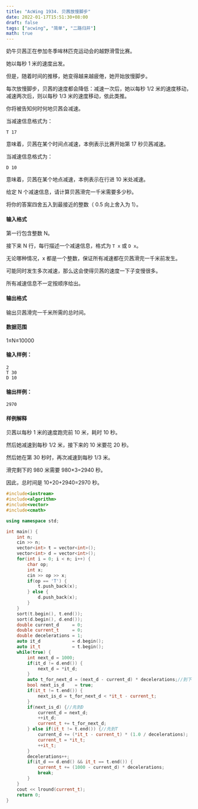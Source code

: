 ```yaml
---
title: "AcWing 1934. 贝茜放慢脚步"
date: 2022-01-17T15:51:30+08:00
draft: false
tags: ["acwing", "简单", "二路归并"]
math: true
---
```


奶牛贝茜正在参加冬季哞林匹克运动会的越野滑雪比赛。

她以每秒 1 米的速度出发。

但是，随着时间的推移，她变得越来越疲倦，她开始放慢脚步。

每次放慢脚步，贝茜的速度都会降低：减速一次后，她以每秒 1/2 米的速度移动，减速两次后，则以每秒 1/3 米的速度移动，依此类推。

你将被告知何时何地贝茜会减速。

当减速信息格式为：

```
T 17
```

意味着，贝茜在某个时间点减速，本例表示比赛开始第 17 秒贝茜减速。

当减速信息格式为：

```
D 10
```

意味着，贝茜在某个地点减速，本例表示在行进 10 米处减速。

给定 N 个减速信息，请计算贝茜滑完一千米需要多少秒。

将你的答案四舍五入到最接近的整数（ 0.5 向上舍入为 1）。

#### 输入格式

第一行包含整数 N。

接下来 N 行，每行描述一个减速信息，格式为 `T x` 或 `D x`。

无论哪种情况，x 都是一个整数，保证所有减速都在贝茜滑完一千米前发生。

可能同时发生多次减速，那么这会使得贝茜的速度一下子变慢很多。

所有减速信息不一定按顺序给出。

#### 输出格式

输出贝茜滑完一千米所需的总时间。

#### 数据范围

1≤N≤10000

#### 输入样例：

```
2
T 30
D 10
```

#### 输出样例：

```
2970
```

#### 样例解释

贝茜以每秒 1 米的速度跑完前 10 米，耗时 10 秒。

然后她减速到每秒 1/2 米，接下来的 10 米要花 20 秒。

然后她在第 30 秒时，再次减速到每秒 1/3 米。

滑完剩下的 980 米需要 980×3=2940 秒。

因此，总时间是 10+20+2940=2970 秒。

```cpp
#include<iostream>
#include<algorithm>
#include<vector>
#include<cmath>

using namespace std;

int main() {
    int n;
    cin >> n;
    vector<int> t = vector<int>();
    vector<int> d = vector<int>();
    for(int i = 0; i < n; i++) {
        char op;
        int x;
        cin >> op >> x;
        if(op == 'T') {
            t.push_back(x);
        } else {
            d.push_back(x);
        }
    }
    sort(t.begin(), t.end());
    sort(d.begin(), d.end());
    double current_d     = 0;
    double current_t     = 0;
    double decelerations = 1;
    auto it_d            = d.begin();
    auto it_t            = t.begin();
    while(true) {
        int next_d = 1000;
        if(it_d != d.end()) {
            next_d = *it_d;
        }
        auto t_for_next_d = (next_d - current_d) * decelerations;//到下一个D的时间
        bool next_is_d    = true;
        if(it_t != t.end()) {
            next_is_d = t_for_next_d < *it_t - current_t;
        }
        if(next_is_d) {//先到D
            current_d = next_d;
            ++it_d;
            current_t += t_for_next_d;
        } else if(it_t != t.end()) {//先到T
            current_d += (*it_t - current_t) * (1.0 / decelerations);
            current_t = *it_t;
            ++it_t;
        }
        decelerations++;
        if(it_d == d.end() && it_t == t.end()) {
            current_t += (1000 - current_d) * decelerations;
            break;
        }
    }
    cout << lround(current_t);
    return 0;
}
```
